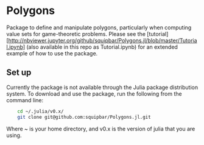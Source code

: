 # Polygons

Package to define and manipulate polygons, particularly when computing value sets for game-theoretic problems.  Please see the [tutorial][http://nbviewer.jupyter.org/github/squipbar/Polygons.jl/blob/master/Tutorial.ipynb] (also available in this repo as Tutorial.ipynb) for an extended example of how to use the package.

## Set up
Currently the package is not available through the Julia package distribution system. To download and use the package, run the following from the command line:

```sh
    cd ~/.julia/v0.x/
    git clone git@github.com:squipbar/Polygons.jl.git
```
Where ~ is your home directory, and v0.x is the version of julia that you are using.

